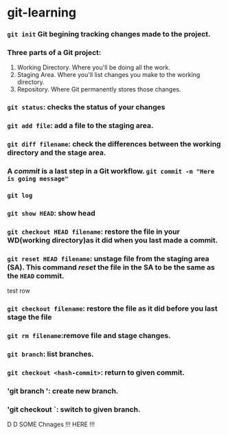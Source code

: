 # git-learning
### `git init` Git begining tracking changes made to the project.
### Three parts of a Git project:
  1. Working Directory. Where you'll be doing all the work.
  2. Staging Area. Where you'll list changes you make to the working directory.
  3. Repository. Where Git permanently stores those changes. 
### `git status`: checks the status of your changes 
### `git add file`: add a file to the staging area.
### `git diff filename`: check the differences between the working directory and the stage area. 
### A *commit* is a last step in a Git workflow. `git commit -m "Here is going message"`
### `git log`
### `git show HEAD`: show head
### `git checkout HEAD filename`: restore the file in your WD(working directory)as it did when you last made a commit.
### `git reset HEAD filename`: unstage file from the staging area (SA). This command *reset* the file in the SA to be the same as the `HEAD` commit. 
test row
### `git checkout filename`: restore the file as it did before you last stage the file
### `git rm filename`:remove file and stage changes.
### `git branch`: list branches.
### `git checkout <hash-commit>`: return to given commit. 
### 'git branch <branch-name>': create new branch.
### 'git checkout <branch-name>`: switch to given branch.
D
D
SOME Chnages !!! HERE !!!
